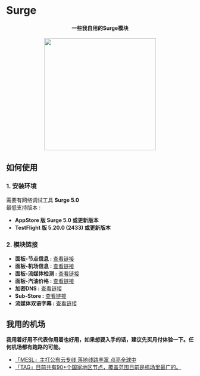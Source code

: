 # Surge

<div align="center">
    <h4>一些我自用的Surge模块</h4>
    <img src="https://raw.githubusercontent.com/cc63/Surge/main/Module.PNG" width="300">
</div>

## 如何使用

### 1. 安装环境

需要有网络调试工具 **Surge 5.0**  
最低支持版本 :

- **AppStore 版 Surge 5.0 或更新版本**
- **TestFlight 版 5.20.0 (2433) 或更新版本**

### 2. 模块链接

- **面板-节点信息 :** [查看链接](https://github.com/cc63/Surge/tree/main/Module/Panel/IP-info)
- **面板-机场信息 :** [查看链接](https://github.com/cc63/Surge/tree/main/Module/Panel/Sub-info)
- **面板-流媒体检测 :** [查看链接](https://github.com/cc63/Surge/tree/main/Module/Panel/Stream)
- **面板-汽油价格 :** [查看链接](https://github.com/cc63/Surge/tree/main/Module/Panel/QiYou)
- **加密DNS :** [查看链接](https://raw.githubusercontent.com/cc63/Surge/main/Module/Spec/DNS-Quic.sgmodule)
- **Sub-Store :** [查看链接](https://github.com/sub-store-org/Sub-Store)
- **流媒体双语字幕 :** [查看链接](https://github.com/DualSubs/Universal)

## 我用的机场

**我用着好用不代表你用着也好用，如果想要入手的话，建议先买月付体验一下。任何机场都有跑路的可能。**

- [「MESL」主打公有云专线 落地线路丰富 点亮全球中](https://in.mesl.cloud/#/register?code=upDDJS68)
- [「TAG」目前共有90+个国家地区节点，覆盖范围目前是机场里最广的。](https://tagss01.pro/#/auth/xfm2jXlF)
